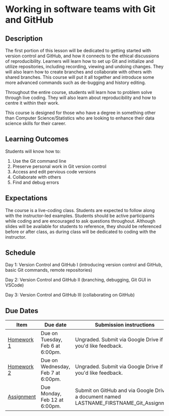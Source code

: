 # Working in software teams with Git and GitHub

## Description
The first portion of this lesson will be dedicated to getting started with version control and GitHub, and how it connects to the ethical discussions of reproducibility. Learners will learn how to set up Git and initialize and utilize repositories, including recording, viewing and undoing changes. They will also learn how to create branches and collaborate with others with shared branches. This course will put it all together and introduce some more advanced commands such as de-bugging and history editing.

Throughout the entire course, students will learn how to problem solve through live coding. They will also learn about reproducibility and how to centre it within their work.

This course is designed for those who have a degree in something other than Computer Science/Statistics who are looking to enhance their data science skills for their career.

## Learning Outcomes
Students will know how to:
1. Use the Git command line
1. Preserve personal work in Git version control
1. Access and edit pervious code versions
1. Collaborate with others
1. Find and debug errors

## Expectations
The course is a live-coding class. Students are expected to follow along with the instructor-led examples. Students should be active participants while coding and are encouraged to ask questions throughout. Although slides will be available for students to reference, they should be referenced before or after class, as during class will be dedicated to coding with the instructor.

## Schedule
Day 1: Version Control and GitHub I (introducing version control and GitHub, basic Git commands, remote repositories)

Day 2: Version Control and GitHub II (branching, debugging, Git GUI in VSCode)

Day 3: Version Control and GitHub III (collaborating on GitHub)

## Due Dates
| **Item**   | **Due date**                       | **Submission instructions**                                                                  |   |   |
|------------|------------------------------------|----------------------------------------------------------------------------------------------|---|---|
| [Homework 1](assignments/git-homework-1.md) | Due on Tuesday, Feb 6 at 6:00pm.   | Ungraded. Submit via Google Drive if you'd like feedback.          |   |   |
| [Homework 2](assignments/git-homework-2.md) | Due on Wednesday, Feb 7 at 6:00pm. | Ungraded. Submit via Google Drive if you'd like feedback.          |   |   |
| [Assignment](assignments/git-assignment.md) | Due Monday, Feb 12 at 6:00pm.      | Submit on GitHub and via Google Drive in a document named LASTNAME_FIRSTNAME_Git_Assignment. |   |   |